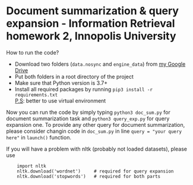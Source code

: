 # Document summarization & query expansion - Information Retrieval homework 2, Innopolis University

How to run the code?

* Download two folders (`data.nosync` and `engine_data`) from [my Google Drive](https://drive.google.com/drive/folders/1efq4vyEQHCWJBRAgS_Y0OU5HW8Go87of?usp=sharing)
* Put both folders in a root directory of the project
* Make sure that Python version is 3.7+
* Install all required packages by running `pip3 install -r requirements.txt` <br> <u>P.S</u>: better to use virtual environment

Now you can run the code by simply typing `python3 doc_sum.py` for document summarization task and `python3 query_exp.py` for query expansion one.
To provide any other query for document summarization, please consider changin code in `doc_sum.py` in line `query = "your query here"` in `launch()` function.

If you will have a problem with nltk (probably not loaded datasets), please use <br>

```
	import nltk
	nltk.download('wordnet')     # required for query expansion
	nltk.download('stopwords')   # required for both parts
```
